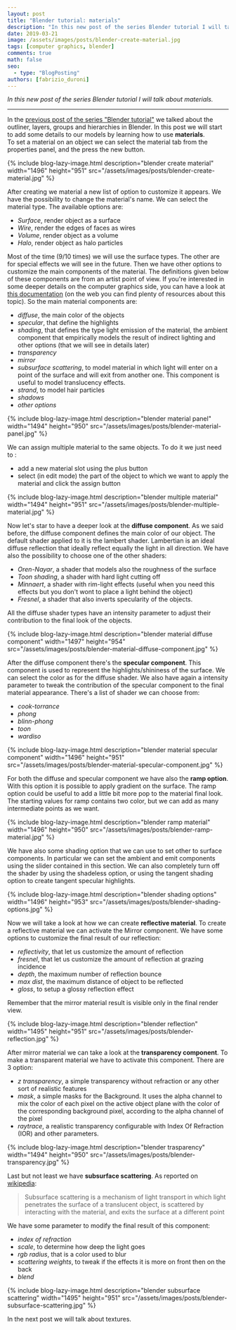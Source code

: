 ```yaml
---
layout: post
title: "Blender tutorial: materials"
description: "In this new post of the series Blender tutorial I will talk about materials."
date: 2019-03-21
image: /assets/images/posts/blender-create-material.jpg
tags: [computer graphics, blender]
comments: true
math: false
seo:
  - type: "BlogPosting"
authors: [fabrizio_duroni]
---
```


*In this new post of the series Blender tutorial I will talk about materials.*

---

In the [previous post of the series "Blender tutorial"](/2018/10/18/blender-tutorial-6-outliner-layers-groups-hierarchies-scenes.html) we talked about the outliner, layers, groups and 
hierarchies in Blender. In this post we will start to add some details to our models by learning how to use **materials**.  
To set a material on an object we can select the material tab from the properties panel, and the press the new button.

{% include blog-lazy-image.html description="blender create material" width="1496" height="951" src="/assets/images/posts/blender-create-material.jpg" %}

After creating we material a new list of option to customize it appears. We have the possibility to change the material's name. We can select the material type. The available options are:

* *Surface*, render object as a surface
* *Wire*, render the edges of faces as wires
* *Volume*, render object as a volume
* *Halo*, render object as halo particles

Most of the time (9/10 times) we will use the surface types. The other are for special effects we will see in the future. Then we have other options to customize the main components of the material. The definitions given below of these components are from an artist point of view. If you're interested in some deeper details on the computer graphics side, you can have a look at [this documentation](https://www.cs.uic.edu/~jbell/CourseNotes/ComputerGraphics/LightingAndShading.html "Lighting computer graphics")
(on the web you can find plenty of resources about this topic). So the main material components are:

* *diffuse*, the main color of the objects
* *specular*, that define the highlights
* *shading*, that defines the type light emission of the material, the ambient component that empirically models the result of indirect lighting and other options (that we will see in details later)
* *transparency*
* *mirror*
* *subsurface scattering*, to model material in which light will enter on a point of the surface and will exit from 
another one. This component is useful to model translucency effects.
* *strand*, to model hair particles
* *shadows*
* *other options*

{% include blog-lazy-image.html description="blender material panel" width="1494" height="950" src="/assets/images/posts/blender-material-panel.jpg" %}

We can assign multiple material to the same objects. To do it we just need to :

* add a new material slot using the plus button
* select (in edit mode) the part of the object to which we want to apply the material and click the assign button 

{% include blog-lazy-image.html description="blender multiple material" width="1494" height="951" src="/assets/images/posts/blender-multiple-material.jpg" %}

Now let's star to have a deeper look at the **diffuse component**. As we said before, the diffuse component defines the 
main color of our object. The default shader applied to it is the lambert shader. Lambertian is an ideal diffuse 
reflection that ideally reflect equally the light in all direction. We have also the possibility to choose one of the
 other shaders:

 * *Oren-Nayar*, a shader that models also the roughness of the surface
 * *Toon shading*, a shader with hard light cutting off 
 * *Minnaert*, a shader with rim-light effects (useful when you need this effects but you don't wont to place a
  light behind the object)
 * *Fresnel*, a shader that also inverts specularity of the objects.

 All the diffuse shader types have an intensity parameter to adjust their contribution to the final look of the objects.

{% include blog-lazy-image.html description="blender material diffuse component" width="1497" height="954" src="/assets/images/posts/blender-material-diffuse-component.jpg" %}

After the diffuse component there's the **specular component**. This component is used to represent the highlights/shininess of the surface. We can select the color as for the diffuse shader. We also have again a intensity parameter to tweak the contribution of the specular component to the final material appearance. There's a list of shader we can choose from:

* *cook-torrance*
* *phong*
* *blinn-phong*
* *toon*
* *wardiso*

{% include blog-lazy-image.html description="blender material specular component" width="1496" height="951" src="/assets/images/posts/blender-material-specular-component.jpg" %}

For both the diffuse and specular component we have also the **ramp option**. With this option it is possible to apply gradient on the surface. The ramp option could be useful to add a little bit more pop to the material final look. The starting values for ramp contains two color, but we can add as many intermediate points as we want.

{% include blog-lazy-image.html description="blender ramp material" width="1496" height="950" src="/assets/images/posts/blender-ramp-material.jpg" %}

We have also some shading option that we can use to set other to surface components. In particular we can set the ambient and emit components using the slider contained in this section. We can also completely turn off the shader by
 using the shadeless option, or using the tangent shading option to create tangent specular highlights.

{% include blog-lazy-image.html description="blender shading options" width="1496" height="953" src="/assets/images/posts/blender-shading-options.jpg" %}

Now we will take a look at how we can create **reflective material**. To create a reflective material we can activate the
 Mirror component. We have some options to customize the final result of our reflection:

* *reflectivity*, that let us customize the amount of reflection
* *fresnel*, that let us customize the amount of reflection at grazing incidence
* *depth*, the maximum number of reflection bounce
* *max dist*, the maximum distance of object to be reflected
* *gloss*, to setup a glossy reflection effect

Remember that the mirror material result is visible only in the final render view.

{% include blog-lazy-image.html description="blender reflection" width="1495" height="951" src="/assets/images/posts/blender-reflection.jpg" %}

After mirror material we can take a look at the **transparency component**. To make a transparent material we have to 
activate this component. There are 3 option:

* *z transparency*, a simple transparency without refraction or any other sort of realistic features
* *mask*, a simple masks for the Background. It uses the alpha channel to mix the color of each pixel on the active 
object plane with the color of the corresponding background pixel, according to the alpha channel of the pixel
* *raytrace*, a realistic transparency configurable with Index Of Refraction (IOR) and other parameters.

{% include blog-lazy-image.html description="blender trasparency" width="1494" height="950" src="/assets/images/posts/blender-transparency.jpg" %}

Last but not least we have **subsurface scattering**. As reported on [wikipedia](https://en.wikipedia.org/wiki/Subsurface_scattering "Subsurface scattering"):

> Subsurface scattering is a mechanism of light transport in which light penetrates the surface of a translucent object, is scattered by interacting with the material, and exits the surface at a different point

We have some parameter to modify the final result of this component:

* *index of refraction*
* *scale*, to determine how deep the light goes
* *rgb radius*, that is a color used to blur
* *scattering weights*, to tweak if the effects it is more on front then on the back
* *blend*

{% include blog-lazy-image.html description="blender subsurface scattering" width="1495" height="951" src="/assets/images/posts/blender-subsurface-scattering.jpg" %}

In the next post we will talk about textures.